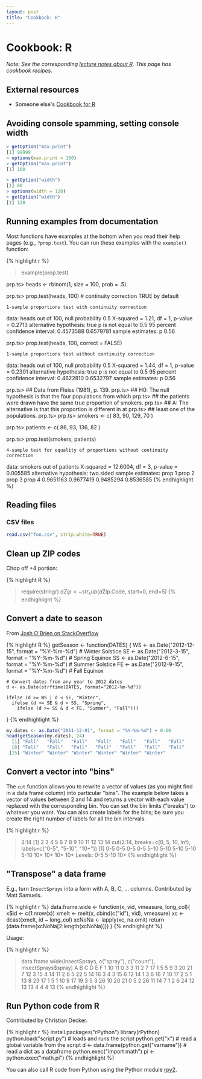 ```yaml
---
layout: post
title: "Cookbook: R"
---
```


# Cookbook: R

*Note: See the corresponding [lecture notes about R](/notes/r.html). This page has cookbook recipes.*

## External resources

- Someone else's [Cookbook for R](http://www.cookbook-r.com/)

## Avoiding console spamming, setting console width

```R
> getOption("max.print")
[1] 99999
> options(max.print = 100)
> getOption("max.print")
[1] 100
```

```R
> getOption("width")
[1] 80
> options(width = 120)
> getOption("width")
[1] 120
```

## Running examples from documentation

Most functions have examples at the bottom when you read their help pages (e.g., `?prop.test`). You can run these examples with the `example()` function:

{% highlight r %}
> example(prop.test)

prp.ts> heads <- rbinom(1, size = 100, prob = .5)

prp.ts> prop.test(heads, 100)          # continuity correction TRUE by default

	1-sample proportions test with continuity correction

data:  heads out of 100, null probability 0.5
X-squared = 1.21, df = 1, p-value = 0.2713
alternative hypothesis: true p is not equal to 0.5
95 percent confidence interval:
 0.4573588 0.6579781
sample estimates:
   p
0.56


prp.ts> prop.test(heads, 100, correct = FALSE)

	1-sample proportions test without continuity correction

data:  heads out of 100, null probability 0.5
X-squared = 1.44, df = 1, p-value = 0.2301
alternative hypothesis: true p is not equal to 0.5
95 percent confidence interval:
 0.4622810 0.6532797
sample estimates:
   p
0.56


prp.ts> ## Data from Fleiss (1981), p. 139.
prp.ts> ## H0: The null hypothesis is that the four populations from which
prp.ts> ##     the patients were drawn have the same true proportion of smokers.
prp.ts> ## A:  The alternative is that this proportion is different in at
prp.ts> ##     least one of the populations.
prp.ts>
prp.ts> smokers  <- c( 83, 90, 129, 70 )

prp.ts> patients <- c( 86, 93, 136, 82 )

prp.ts> prop.test(smokers, patients)

	4-sample test for equality of proportions without continuity
	correction

data:  smokers out of patients
X-squared = 12.6004, df = 3, p-value = 0.005585
alternative hypothesis: two.sided
sample estimates:
   prop 1    prop 2    prop 3    prop 4
0.9651163 0.9677419 0.9485294 0.8536585
{% endhighlight %}

## Reading files

### CSV files

```R
read.csv("foo.csv", strip.white=TRUE)
```

## Clean up ZIP codes

Chop off +4 portion:

{% highlight R %}
> require(stringr)
> d$Zip <- str_sub(d$Zip.Code, start=0, end=5)
{% endhighlight %}

## Convert a date to season

From [Josh O'Brien on StackOverflow](http://stackoverflow.com/a/9501225)

{% highlight R %}
getSeason <- function(DATES) {
    WS <- as.Date("2012-12-15", format = "%Y-%m-%d") # Winter Solstice
    SE <- as.Date("2012-3-15",  format = "%Y-%m-%d") # Spring Equinox
    SS <- as.Date("2012-6-15",  format = "%Y-%m-%d") # Summer Solstice
    FE <- as.Date("2012-9-15",  format = "%Y-%m-%d") # Fall Equinox

    # Convert dates from any year to 2012 dates
    d <- as.Date(strftime(DATES, format="2012-%m-%d"))

    ifelse (d >= WS | d < SE, "Winter",
      ifelse (d >= SE & d < SS, "Spring",
        ifelse (d >= SS & d < FE, "Summer", "Fall")))
}
{% endhighlight %}

```R
my.dates <- as.Date("2011-12-01", format = "%Y-%m-%d") + 0:60
head(getSeason(my.dates), 24)
  [1] "Fall"   "Fall"   "Fall"   "Fall"   "Fall"   "Fall"   "Fall"
  [8] "Fall"   "Fall"   "Fall"   "Fall"   "Fall"   "Fall"   "Fall"
 [15] "Winter" "Winter" "Winter" "Winter" "Winter" "Winter"
```

## Convert a vector into "bins"

The `cut` function allows you to rewrite a vector of values (as you might find in a data frame column) into particular "bins". The example below takes a vector of values between 2 and 14 and returns a vector with each value replaced with the corresponding bin. You can set the bin limits ("breaks") to whatever you want. You can also create labels for the bins; be sure you create the right number of labels for all the bin intervals.

{% highlight r %}
> 2:14
 [1]  2  3  4  5  6  7  8  9 10 11 12 13 14
> cut(2:14, breaks=c(0, 5, 10, Inf), labels=c("0-5", "5-10", "10+"))
 [1] 0-5  0-5  0-5  0-5  5-10 5-10 5-10 5-10 5-10 10+  10+  10+  10+
Levels: 0-5 5-10 10+
{% endhighlight %}

## "Transpose" a data frame

E.g., turn `InsectSprays` into a form with A, B, C, ... columns. Contributed by Matt Samuels.

{% highlight r %}
data.frame.wide <- function(x, vid, vmeasure, long_col){
    x$id <- c(1:nrow(x))
    xmelt <- melt(x, cbind(c("id"), vid), vmeasure)
    xc <- dcast(xmelt, id ~ long_col)
    xcNoNa <- lapply(xc, na.omit)
    return (data.frame(xcNoNa[2:length(xcNoNa)]))
}
{% endhighlight %}

Usage:

{% highlight r %}
> data.frame.wide(InsectSprays, c("spray"), c("count"), InsectSprays$spray)
    A  B C  D E  F
1  10 11 0  3 3 11
2   7 17 1  5 5  9
3  20 21 7 12 3 15
4  14 11 2  6 5 22
5  14 16 3  4 3 15
6  12 14 1  3 6 16
7  10 17 2  5 1 13
8  23 17 1  5 1 10
9  17 19 3  5 3 26
10 20 21 0  5 2 26
11 14  7 1  2 6 24
12 13 13 4  4 4 13
{% endhighlight %}

## Run Python code from R

Contributed by Christian Decker.

{% highlight r %}
install.packages("rPython")
library(rPython)
python.load("script.py") # loads and runs the script
python.get("x") # read a global variable from the script
d <- data.frame(python.get("varname")) # read a dict as a dataframe
python.exec("import math")
pi <- python.exec("math.pi")
{% endhighlight %}

You can also call R code from Python using the Python module [rpy2](http://rpy.sourceforge.net/).
